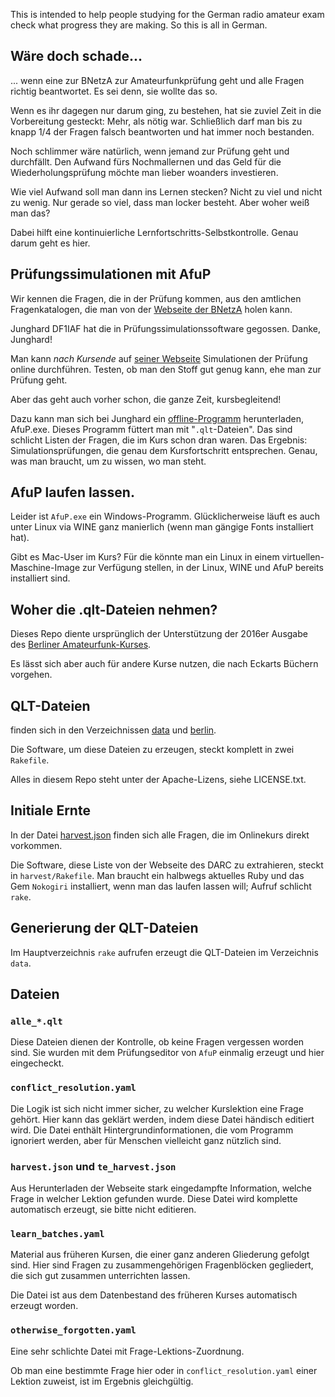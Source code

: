 This is intended to help people studying for the German radio amateur
exam check what progress they are making.  So this is all in German.

## Wäre doch schade...

... wenn eine zur BNetzA zur Amateurfunkprüfung geht und alle Fragen
richtig beantwortet. Es sei denn, sie wollte das so.

Wenn es ihr dagegen nur darum ging, zu bestehen, hat sie zuviel Zeit
in die Vorbereitung gesteckt: Mehr, als nötig war. Schließlich darf
man bis zu knapp 1/4 der Fragen falsch beantworten und hat immer noch
bestanden.

Noch schlimmer wäre natürlich, wenn jemand zur Prüfung geht und
durchfällt. Den Aufwand fürs Nochmallernen und das Geld für die
Wiederholungsprüfung möchte man lieber woanders investieren.

Wie viel Aufwand soll man dann ins Lernen stecken? Nicht zu viel und
nicht zu wenig. Nur gerade so viel, dass man locker besteht. Aber
woher weiß man das?

Dabei hilft eine kontinuierliche
Lernfortschritts-Selbstkontrolle. Genau darum geht es hier.

## Prüfungssimulationen mit AfuP

Wir kennen die Fragen, die in der Prüfung kommen, aus den amtlichen
Fragenkatalogen, die man von der [Webseite der
BNetzA](http://www.bundesnetzagentur.de/cln_1432/DE/Sachgebiete/Telekommunikation/Unternehmen_Institutionen/Frequenzen/SpezielleAnwendungen/Amateurfunk/amateurfunk_node.html)
holen kann.

Junghard DF1IAF hat die in Prüfungssimulationssoftware
gegossen. Danke, Junghard!

Man kann _nach Kursende_ auf
[seiner Webseite](http://www.afup.a36.de/) Simulationen der Prüfung
online durchführen. Testen, ob man den Stoff gut genug kann, ehe man
zur Prüfung geht.

Aber das geht auch vorher schon, die ganze Zeit, kursbegleitend!

Dazu kann man sich bei Junghard ein
[offline-Programm](http://www.afup.a36.de/download/download.html)
herunterladen, AfuP.exe. Dieses Programm füttert man mit
"`.qlt`-Dateien". Das sind schlicht Listen der Fragen, die im Kurs
schon dran waren. Das Ergebnis: Simulationsprüfungen, die genau dem
Kursfortschritt entsprechen.  Genau, was man braucht, um zu wissen, wo
man steht.

## AfuP laufen lassen.

Leider ist `AfuP.exe` ein Windows-Programm. Glücklicherweise läuft es
auch unter Linux via WINE ganz manierlich (wenn man gängige Fonts
installiert hat).

Gibt es Mac-User im Kurs? Für die könnte man ein Linux in einem
virtuellen-Maschine-Image zur Verfügung stellen, in der Linux, WINE
und AfuP bereits installiert sind.

## Woher die .qlt-Dateien nehmen?

Dieses Repo diente ursprünglich der Unterstützung der 2016er Ausgabe
des [Berliner Amateurfunk-Kurses](https://www.chaoswelle.de/Kurs).

Es lässt sich aber auch für andere Kurse nutzen, die nach Eckarts
Büchern vorgehen.

## QLT-Dateien

finden sich in den Verzeichnissen [data](data) und [berlin](berlin).

Die Software, um diese Dateien zu erzeugen, steckt komplett in zwei
`Rakefile`.

Alles in diesem Repo steht unter der Apache-Lizens, siehe LICENSE.txt.

## Initiale Ernte

In der Datei [harvest.json](harvest.json) finden sich alle Fragen, die
im Onlinekurs direkt vorkommen.

Die Software, diese Liste von der Webseite des DARC zu extrahieren,
steckt in `harvest/Rakefile`. Man braucht ein halbwegs aktuelles Ruby
und das Gem `Nokogiri` installiert, wenn man das laufen lassen will;
Aufruf schlicht `rake`.

## Generierung der QLT-Dateien

Im Hauptverzeichnis `rake` aufrufen erzeugt die QLT-Dateien im Verzeichnis
`data`.

## Dateien

### `alle_*.qlt`

Diese Dateien dienen der Kontrolle, ob keine Fragen vergessen worden
sind.  Sie wurden mit dem Prüfungseditor von `AfuP` einmalig erzeugt
und hier eingecheckt.

### `conflict_resolution.yaml`

Die Logik ist sich nicht immer sicher, zu welcher Kurslektion eine
Frage gehört.  Hier kann das geklärt werden, indem diese Datei
händisch editiert wird.  Die Datei enthält Hintergrundinformationen,
die vom Programm ignoriert werden, aber für Menschen vielleicht ganz
nützlich sind.

### `harvest.json` und `te_harvest.json`

Aus Herunterladen der Webseite stark eingedampfte Information, welche
Frage in welcher Lektion gefunden wurde.  Diese Datei wird komplette
automatisch erzeugt, sie bitte nicht editieren.

### `learn_batches.yaml`

Material aus früheren Kursen, die einer ganz anderen Gliederung
gefolgt sind.  Hier sind Fragen zu zusammengehörigen Fragenblöcken
gegliedert, die sich gut zusammen unterrichten lassen.

Die Datei ist aus dem Datenbestand des früheren Kurses automatisch
erzeugt worden.

### `otherwise_forgotten.yaml`

Eine sehr schlichte Datei mit Frage-Lektions-Zuordnung.

Ob man eine bestimmte Frage hier oder in `conflict_resolution.yaml`
einer Lektion zuweist, ist im Ergebnis gleichgültig.